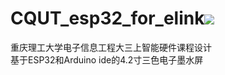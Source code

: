 # CQUT_esp32_for_elink![](https://img.shields.io/badge/license-MIT-blue)
重庆理工大学电子信息工程大三上智能硬件课程设计\
基于ESP32和Arduino ide的4.2寸三色电子墨水屏
